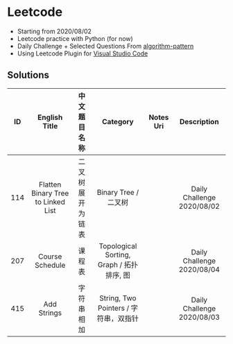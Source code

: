 # Leetcode

* Starting from 2020/08/02
* Leetcode practice with Python (for now)
* Daily Challenge + Selected Questions From [algorithm-pattern](https://github.com/greyireland/algorithm-pattern)
* Using Leetcode Plugin for [Visual Studio Code](https://marketplace.visualstudio.com/items?itemName=LeetCode.vscode-leetcode)

## Solutions

|  ID  |           English Title            |   中文题目名称   |                 Category                  | Notes Uri |        Description         |
| :--: | :--------------------------------: | :--------------: | :---------------------------------------: | :-------: | :------------------------: |
| 114  | Flatten Binary Tree to Linked List | 二叉树展开为链表 |           Binary Tree / 二叉树            |           | Daily Challenge 2020/08/02 |
| 207  |          Course Schedule           |      课程表      | Topological Sorting, Graph / 拓扑排序, 图 |           | Daily Challenge 2020/08/04 |
| 415  |            Add Strings             |    字符串相加    |   String, Two Pointers / 字符串，双指针   |           | Daily Challenge 2020/08/03 |

